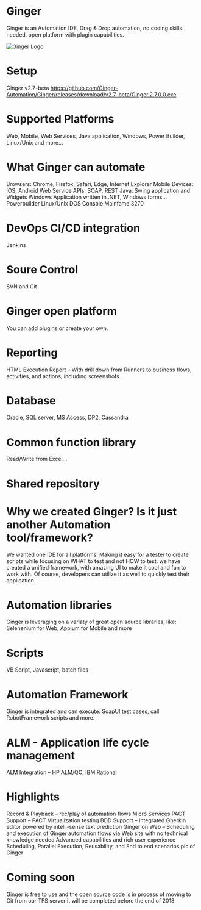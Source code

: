 # Ginger
Ginger is an Automation IDE, Drag & Drop automation, no coding skills needed, open platform with plugin capabilities.

![Ginger Logo](https://github.com/Ginger-Automation/Ginger/blob/master/Images/Ginger.png)

# Setup
Ginger v2.7-beta
https://github.com/Ginger-Automation/Ginger/releases/download/v2.7-beta/Ginger.2.7.0.0.exe

# Supported Platforms
Web, Mobile, Web Services, Java application, Windows, Power Builder, Linux/Unix and more...

# What Ginger can automate
Browsers: Chrome, Firefox, Safari, Edge, Internet Explorer
Mobile Devices: IOS, Android
Web Service APIs: SOAP, REST
Java: Swing application and Widgets
Windows Application written in .NET, Windows forms...
Powerbuilder
Linux/Unix
DOS Console
Mainfame 3270

# DevOps CI/CD integration
Jenkins

# Soure Control
SVN and Git

# Ginger open platform
You can add plugins or create your own.

# Reporting
HTML Execution Report – With drill down from Runners to business flows, activities, and actions, including screenshots

# Database
Oracle, SQL server, MS Access, DP2, Cassandra

# Common function library
Read/Write from Excel...

# Shared repository

# Why we created Ginger? Is it just another Automation tool/framework?
We wanted one IDE for all platforms. Making it easy for a tester to create scripts while focusing on WHAT to test and not HOW to test.
we have created a unified framework, with amazing UI to make it cool and fun to work with. Of course, developers can utilize it as well to quickly test their application.

# Automation libraries
Ginger is leveraging on a variaty of great open source libraries, like: Selenenium for Web, Appium for Mobile and more

# Scripts
VB Script, Javascript, batch files

# Automation Framework
Ginger is integrated and can execute: SoapUI test cases, call RobotFramework scripts and more.

# ALM - Application life cycle management
ALM Integration – HP ALM/QC, IBM Rational

# Highlights
Record & Playback – rec/play of automation flows
Micro Services PACT Support – PACT Virtualization testing
BDD Support – Integrated Gherkin editor powered by intelli-sense text prediction
Ginger on Web – Scheduling and execution of Ginger automation flows via Web site with no technical knowledge needed
Advanced capabilities and rich user experience
Scheduling, Parallel Execution, Reusability, and End to end scenarios
pic of Ginger

# Coming soon
Ginger is free to use and the open source code is in process of moving to Git from our TFS server it will be completed before the end of 2018
